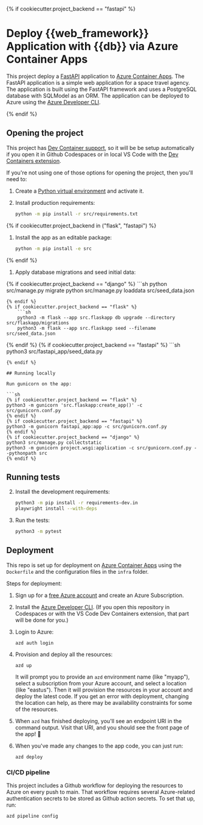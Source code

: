 {% if cookiecutter.project_backend == "fastapi" %}

# Deploy {{web_framework}} Application with {{db}} via Azure Container Apps

This project deploy a [FastAPI](https://fastapi.tiangolo.com) application to [Azure Container Apps](https://aka.ms/aca). The FastAPI application is a simple web application for a space travel agency. The application is built using the FastAPI framework and uses a PostgreSQL database with SQLModel as an ORM. The application can be deployed to Azure using the [Azure Developer CLI](https://learn.microsoft.com/azure/developer/azure-developer-cli/overview).

{% endif %}

## Opening the project

This project has [Dev Container support](https://code.visualstudio.com/docs/devcontainers/containers), so it will be be setup automatically if you open it in Github Codespaces or in local VS Code with the [Dev Containers extension](https://marketplace.visualstudio.com/items?itemName=ms-vscode-remote.remote-containers).

If you're not using one of those options for opening the project, then you'll need to:

1. Create a [Python virtual environment](https://docs.python.org/3/tutorial/venv.html#creating-virtual-environments) and activate it.

1. Install production requirements:

    ```sh
    python -m pip install -r src/requirements.txt
    ```

{% if cookiecutter.project_backend in ("flask", "fastapi") %}

1. Install the app as an editable package:

    ```sh
    python -m pip install -e src
    ```

{% endif %}

1. Apply database migrations and seed initial data:

{% if cookiecutter.project_backend == "django" %}
    ```sh
    python src/manage.py migrate
    python src/manage.py loaddata src/seed_data.json

```
{% endif %}
{% if cookiecutter.project_backend == "flask" %}
    ```sh
    python3 -m flask --app src.flaskapp db upgrade --directory src/flaskapp/migrations
    python3 -m flask --app src.flaskapp seed --filename src/seed_data.json
```

{% endif %}
{% if cookiecutter.project_backend == "fastapi" %}
    ```sh
    python3 src/fastapi_app/seed_data.py

```
{% endif %}

## Running locally

Run gunicorn on the app:

```sh
{% if cookiecutter.project_backend == "flask" %}
python3 -m gunicorn 'src.flaskapp:create_app()' -c src/gunicorn.conf.py
{% endif %}
{% if cookiecutter.project_backend == "fastapi" %}
python3 -m gunicorn fastapi_app:app -c src/gunicorn.conf.py
{% endif %}
{% if cookiecutter.project_backend == "django" %}
python3 src/manage.py collectstatic
python3 -m gunicorn project.wsgi:application -c src/gunicorn.conf.py --pythonpath src
{% endif %}
```

## Running tests

2. Install the development requirements:

    ```sh
    python3 -m pip install -r requirements-dev.in
    playwright install --with-deps
    ```

3. Run the tests:

    ```sh
    python3 -m pytest
    ```

## Deployment

This repo is set up for deployment on [Azure Container Apps](https://learn.microsoft.com/azure/container-apps/overview) using the `Dockerfile` and the configuration files in the `infra` folder.

Steps for deployment:

1. Sign up for a [free Azure account](https://azure.microsoft.com/free/) and create an Azure Subscription.
2. Install the [Azure Developer CLI](https://learn.microsoft.com/azure/developer/azure-developer-cli/install-azd). (If you open this repository in Codespaces or with the VS Code Dev Containers extension, that part will be done for you.)
3. Login to Azure:

    ```shell
    azd auth login
    ```

4. Provision and deploy all the resources:

    ```shell
    azd up
    ```

    It will prompt you to provide an `azd` environment name (like "myapp"), select a subscription from your Azure account, and select a location (like "eastus"). Then it will provision the resources in your account and deploy the latest code. If you get an error with deployment, changing the location can help, as there may be availability constraints for some of the resources.

5. When `azd` has finished deploying, you'll see an endpoint URI in the command output. Visit that URI, and you should see the front page of the app! 🎉

6. When you've made any changes to the app code, you can just run:

    ```shell
    azd deploy
    ```

### CI/CD pipeline

This project includes a Github workflow for deploying the resources to Azure
on every push to main. That workflow requires several Azure-related authentication secrets
to be stored as Github action secrets. To set that up, run:

```shell
azd pipeline config
```

